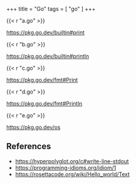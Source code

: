 +++
title = "Go"
tags = [ "go" ]
+++

{{< r "a.go" >}}

<https://pkg.go.dev/builtin#print>

{{< r "b.go" >}}

<https://pkg.go.dev/builtin#println>

{{< r "c.go" >}}

<https://pkg.go.dev/fmt#Print>

{{< r "d.go" >}}

<https://pkg.go.dev/fmt#Println>

{{< r "e.go" >}}

<https://pkg.go.dev/os>

## References

- <https://hyperpolyglot.org/c#write-line-stdout>
- <https://programming-idioms.org/idiom/1>
- <https://rosettacode.org/wiki/Hello_world/Text>
